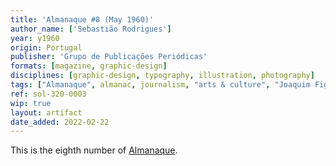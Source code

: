 ```yaml
---
title: 'Almanaque #8 (May 1960)'
author_name: ['Sebastião Rodrigues']
year: y1960
origin: Portugal
publisher: 'Grupo de Publicações Periódicas'
formats: [magazine, graphic-design]
disciplines: [graphic-design, typography, illustration, photography]
tags: ["Almanaque", almanac, journalism, "arts & culture", "Joaquim Figueiredo Magalhães"]
ref: sol-320-0003
wip: true
layout: artifact
date_added: 2022-02-22
---
```

<p>This is the eighth number of <a class="text-cat-link publisher" href="/tags/almanaque/">Almanaque</a>.</p>
